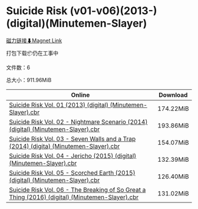 # Suicide Risk (v01-v06)(2013-)(digital)(Minutemen-Slayer)

[磁力链接⬇Magnet Link](magnet:?xt=urn:btih:9cf7a15fd7ed4de7a691baa35d27d1669b1c2705&dn=Suicide%20Risk%20%28v01-v06%29%282013-%29%28digital%29%28Minutemen-Slayer%29)

打包下载📦仍在工事中

文件数：6

总大小：911.96MiB

Online | Download
--- | ---
[Suicide Risk Vol. 01 (2013) (digital) (Minutemen-Slayer).cbr](https://github.com/alicewish/markdown/blob/master/comic/Suicide-Risk-Vol-01-2013-digital-Minutemen-Slayer-cbr.md) | 174.22MiB
[Suicide Risk Vol. 02 - Nightmare Scenario (2014) (digital) (Minutemen-Slayer).cbr](https://github.com/alicewish/markdown/blob/master/comic/Suicide-Risk-Vol-02-Nightmare-Scenario-2014-digital-Minutemen-Slayer-cbr.md) | 193.86MiB
[Suicide Risk Vol. 03 - Seven Walls and a Trap (2014) (digita) (Minutemen-Slayer).cbr](https://github.com/alicewish/markdown/blob/master/comic/Suicide-Risk-Vol-03-Seven-Walls-a-Trap-2014-digita-Minutemen-Slayer-cbr.md) | 154.07MiB
[Suicide Risk Vol. 04 - Jericho (2015) (digital) (Minutemen-Slayer).cbr](https://github.com/alicewish/markdown/blob/master/comic/Suicide-Risk-Vol-04-Jericho-2015-digital-Minutemen-Slayer-cbr.md) | 132.39MiB
[Suicide Risk Vol. 05 - Scorched Earth (2015) (digital) (Minutemen-Slayer).cbr](https://github.com/alicewish/markdown/blob/master/comic/Suicide-Risk-Vol-05-Scorched-Earth-2015-digital-Minutemen-Slayer-cbr.md) | 126.40MiB
[Suicide Risk Vol. 06 - The Breaking of So Great a Thing (2016) (digital) (Minutemen-Slayer).cbr](https://github.com/alicewish/markdown/blob/master/comic/Suicide-Risk-Vol-06-Breaking-of-So-Great-a-Thing-2016-digital-Minutemen-Slayer-cbr.md) | 131.02MiB